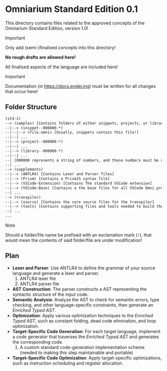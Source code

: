 # Omniarium Standard Edition 0.1

This directory contains files related to the approved concepts of the Omniarium Standard Edition, version 1.0!

> [!IMPORTANT]
> Only add (semi-)finalised concepts into this directory!
>
> **No rough drafts are allowed here!**

All finalised aspects of the language are included here!

> [!IMPORTANT]
> Documentation (in <https://docs.ender.ing>) must be written for all changes that occur here!

## Folder Structure

```txt
(std-1)
--> (samples) [Contains folders of either snippets, projects, or libraries]
--|--> (snippet--000000-*)
--|--|--> <file.omni> [Usually, snippets contain this file!]
--|--| ...
--|--> (project--000000-*)
--|--| ...
--|--> (library--000000-*)
--|--| ...
--| [000000 represents a string of numbers, and these numbers must be unique!]
--| ...
--> (supplements)
--|--> (ANTLR4) [Contains Lexer and Parser files]
--|--> (Prism) [Contains a PrismJS syntax file]
--|--> (VSCode-Extension) [Contains The standard VSCode extension]
--|--> (VSCode-Base) [Contains a the base files for all VSCode Omni project]
--| ...
--> (transpiler)
--|--> (source) [Contains the core source files for the transpiler]
--|--> (tools) [Contains supporting files and tools needed to build the transpiler]
--| ...
...
```

> [!NOTE]
> Should a folder/file name be prefixed with an exclamation mark (`!`),
> that would mean the contents of said folder/file are under modification!

## Plan

- **Lexer and Parser**: Use ANTLR4 to define the grammar of your source language and generate a lexer and parser.
    1. ANTLR4 lexer file
    2. ANTLR4 parser file
- **AST Construction**: The parser constructs a AST representing the syntactic structure of the input code.
- **Semantic Analysis**: Analyze the AST to check for semantic errors, type checking, and other language-specific
    constraints, then generate an *Enriched Typed AST*.
- **Optimization**: Apply various optimization techniques to the *Enriched Typed AST*, such as constant folding,
    dead code elimination, and loop optimization.
- **Target-Specific Code Generation**: For each target language, implement a code generator that traverses the
    *Enriched Typed AST* and generates the corresponding code.
    1. A custom standard code-generation implementation scheme (needed to making this step maintainable and portable)
- **Target-Specific Code Optimization**: Apply target-specific optimizations, such as instruction scheduling and
    register allocation.
